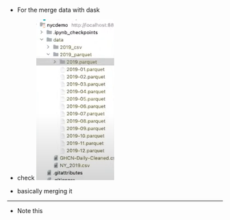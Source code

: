 
- For the merge data with dask
- check
    ![](./images/files.png)

- basically merging it

---

- Note this
